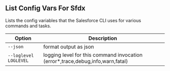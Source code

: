## List Config Vars For Sfdx

Lists the config variables that the Salesforce CLI uses for various commands and tasks.



Option | Description
--- | --- 
```--json``` | format output as json
```--loglevel LOGLEVEL``` | logging level for this command invocation (error*,trace,debug,info,warn,fatal)
